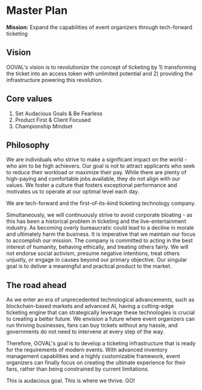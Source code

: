 # Master Plan
**Mission:** Expand the capabilities of event organizers through tech-forward ticketing

## Vision
OOVAL's vision is to revolutionize the concept of ticketing by 1) transforming the ticket into an access token with unlimited potential and 2) providing the infrastructure powering this revolution. 

## Core values
1. Set Audacious Goals & Be Fearless
2. Product First & Client Focused
3. Championship Mindset

## Philosophy
We are individuals who strive to make a significant impact on the world - who aim to be high achievers. Our goal is not to attract applicants who seek to reduce their workload or maximize their pay. While there are plenty of high-paying and comfortable jobs available, they do not align with our values. We foster a culture that fosters exceptional performance and motivates us to operate at our optimal level each day.

We are tech-forward and the first-of-its-kind ticketing technology company.

Simultaneously, we will continuously strive to avoid corporate bloating - as this has been a historical problem in ticketing and the live-entertainment industry.  As becoming overly bureaucratic could lead to a decline in morale and ultimately harm the business. It is imperative that we maintain our focus to accomplish our mission. The company is committed to acting in the best interest of humanity, behaving ethically, and treating others fairly. We will not endorse social activism, presume negative intentions, treat others unjustly, or engage in causes beyond our primary objective. Our singular goal is to deliver a meaningful and practical product to the market.

## The road ahead

As we enter an era of unprecedented technological advancements, such as blockchain-based markets and advanced AI, having a cutting-edge ticketing engine that can strategically leverage these technologies is crucial to creating a better future. We envision a future where event organizers can run thriving businesses, fans can buy tickets without any hassle, and governments do not need to intervene at every step of the way.

Therefore, OOVAL's goal is to develop a ticketing infrastructure that is ready for the requirements of modern events. With advanced inventory management capabilities and a highly customizable framework, event organizers can finally focus on creating the ultimate experience for their fans, rather than being constrained by current limitations.

This is audacious goal. This is where we thrive. GO!
